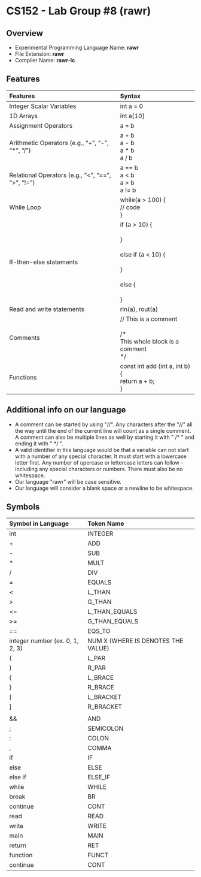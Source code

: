 # CS152 - Lab Group #8 (rawr)

## Overview

- Experimental Programming Language Name: <b>rawr</b>
- File Extension: <b>rawr</b>
- Compiler Name: <b>rawr-lc</b>

## Features
|         Features         |           Syntax            |
| :---------------------- | :------------------------- |
| Integer Scalar Variables |          int a = 0          |
|        1D Arrays         |          int a[10]          |
|   Assignment Operators   |            a = b            |
|   Arithmetic Operators (e.g., “+”, “-”, “*”, “/”)  | a + b <br> a - b <br> a \* b <br> a / b |
|   Relational Operators (e.g., “<”, “==”, “>”, “!=”)  | a == b <br> a < b <br> a > b <br>  a != b|
|   While Loop  | while(a > 100) { <br/>// code<br/>}|
|   If-then-else statements  | if (a > 10) {<br/><br/>} <br/><br/>else if (a < 10) {<br/><br/>} <br/><br/>else {<br/><br/>} |
|   Read and write statements | rin(a), rout(a)|
|   Comments | // This is a comment <br/><br/>/* <br> This whole block is a comment <br>*/|
|   Functions |  const int add (int a, int b) {<br>return a + b;<br>}|


## Additional info on our language
- A comment can be started by using "//". Any characters after the "//" all the way until the end of the current line will count as a single comment. A comment can also be multiple lines as well by starting it with " /* " and ending it with " */ ". 
- A valid identifier in this language would be that a variable can not start with a number of any special character. It must start with a lowercase letter first. Any number of upercase or lettercase letters can follow - including any special characters or numbers. There must also be no whitespace. 
- Our language "rawr" will be case sensitive. 
- Our language will consider a blank space or a newline to be whitespace. 

## Symbols
|         Symbol in Language         |           Token Name            |
| :---------------------- | :------------------------- |
| int |          INTEGER          |
| + |          ADD          |
| - |          SUB          |
| * |          MULT          |
| / |          DIV          |
| = |          EQUALS          |
| < |          L_THAN          |
| > |          G_THAN          |
| <= |          L_THAN_EQUALS          |
| >= |          G_THAN_EQUALS          |
| == |          EQS_TO          |
| integer number (ex. 0, 1, 2, 3)|          NUM X (WHERE IS DENOTES THE VALUE)          |
| ( |         L_PAR           |
| ) |         R_PAR           |
| { |         L_BRACE           |
| } |         R_BRACE           |
| [ |         L_BRACKET           |
| ] |         R_BRACKET           |
| || |        OR            |
| && |        AND            |
| ; |         SEMICOLON           |
| : |         COLON           |
| , |         COMMA           |
 if |             IF       |
| else |             ELSE       |
| else if |           ELSE_IF         |
| while |            WHILE        |
| break |            BR        |
| continue  |        CONT            |
| read |             READ       |
| write |             WRITE       |
| main |           MAIN         |
| return |          RET          |
| function |        FUNCT        |
| continue  |           CONT        |